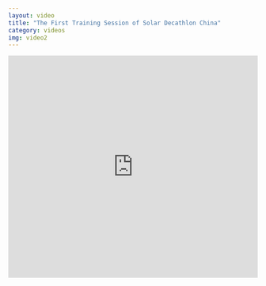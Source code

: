 ```yaml
---
layout: video
title: "The First Training Session of Solar Decathlon China"
category: videos
img: video2
---
```


<iframe frameborder="0" width="100%" height="450" src="https://v.qq.com/iframe/player.html?vid=o0319eb0mah&tiny=0&auto=0" allowfullscreen></iframe>